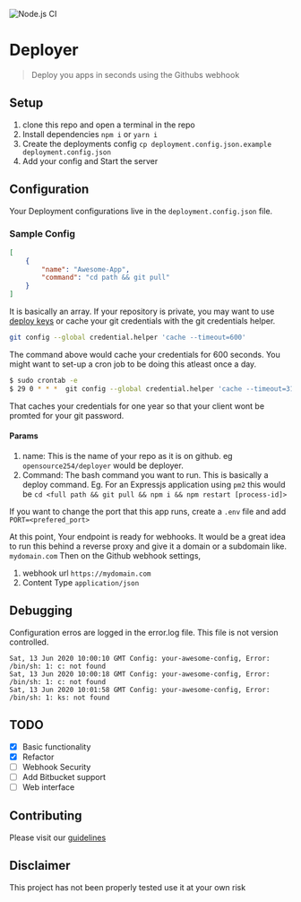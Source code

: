 ![Node.js CI](https://github.com/opensource254/deployer/workflows/Node.js%20CI/badge.svg)
# Deployer
> Deploy you apps in seconds using the Githubs webhook

## Setup
1. clone this repo and open a terminal in the repo
2. Install dependencies `npm i` or `yarn i`
3. Create the deployments config `cp deployment.config.json.example deployment.config.json`
4. Add your config and Start the server

## Configuration
Your Deployment configurations live in the `deployment.config.json` file.
### Sample Config
```json
[
    {
        "name": "Awesome-App",
        "command": "cd path && git pull"
    }
]
```
It is basically an array.
If your repository is private, you may want to use [deploy keys](https://developer.github.com/v3/guides/managing-deploy-keys/) or cache your git credentials with the git credentials helper.
```bash
git config --global credential.helper 'cache --timeout=600'
```
The command above would cache your credentials for 600 seconds. You might want to set-up a cron job to be doing this atleast once a day.
```bash
$ sudo crontab -e
$ 29 0 * * *  git config --global credential.helper 'cache --timeout=31556952'
```
That caches your credentials for one year so that your client wont be promted for your git password.
#### Params
1. name: This is the name of your repo as it is on github. eg `opensource254/deployer` would be deployer.
2. Command: The bash command you want to run. This is basically a deploy command. Eg. For an Expressjs application using `pm2` this would be `cd <full path && git pull && npm i && npm restart [process-id]>`

If you want to change the port that this app runs, create a `.env` file and add `PORT=<prefered_port>`

At this point, Your endpoint is ready for webhooks. It would be a great idea to run this behind a reverse proxy and give it a domain or a subdomain like. `mydomain.com` Then on the Github webhook settings,
1. webhook url `https://mydomain.com`
2. Content Type `application/json`

## Debugging
Configuration erros are logged in the error.log file. This file is not version controlled.
```log
Sat, 13 Jun 2020 10:00:10 GMT Config: your-awesome-config, Error: /bin/sh: 1: c: not found
Sat, 13 Jun 2020 10:00:18 GMT Config: your-awesome-config, Error: /bin/sh: 1: c: not found
Sat, 13 Jun 2020 10:01:58 GMT Config: your-awesome-config, Error: /bin/sh: 1: ks: not found
```

## TODO
- [x] Basic functionality
- [x] Refactor
- [ ] Webhook Security
- [ ] Add Bitbucket support
- [ ] Web interface

## Contributing
Please visit our [guidelines](https://opensource254.github.io/guidelines)

## Disclaimer 
This project has not been properly tested use it at your own risk
